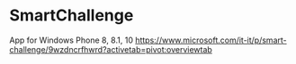 # SmartChallenge
App for Windows Phone 8, 8.1, 10
https://www.microsoft.com/it-it/p/smart-challenge/9wzdncrfhwrd?activetab=pivot:overviewtab
